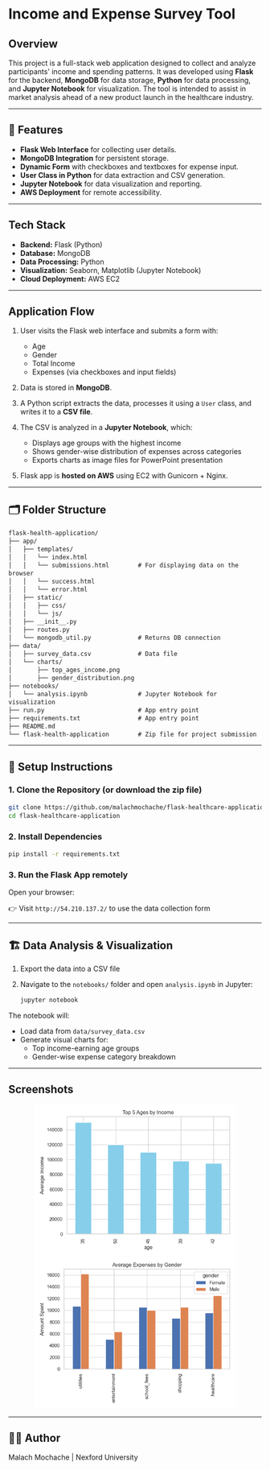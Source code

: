 
# Income and Expense Survey Tool

## Overview

This project is a full-stack web application designed to collect and analyze participants' income and spending patterns. It was developed using **Flask** for the backend, **MongoDB** for data storage, **Python** for data processing, and **Jupyter Notebook** for visualization. The tool is intended to assist in market analysis ahead of a new product launch in the healthcare industry.

---

## 🧰 Features

- **Flask Web Interface** for collecting user details.
- **MongoDB Integration** for persistent storage.
- **Dynamic Form** with checkboxes and textboxes for expense input.
- **User Class in Python** for data extraction and CSV generation.
- **Jupyter Notebook** for data visualization and reporting.
- **AWS Deployment** for remote accessibility.

---

## Tech Stack

- **Backend:** Flask (Python)
- **Database:** MongoDB
- **Data Processing:** Python
- **Visualization:** Seaborn, Matplotlib (Jupyter Notebook)
- **Cloud Deployment:** AWS EC2

---

## Application Flow

1. User visits the Flask web interface and submits a form with:
   - Age
   - Gender
   - Total Income
   - Expenses (via checkboxes and input fields)

2. Data is stored in **MongoDB**.

3. A Python script extracts the data, processes it using a `User` class, and writes it to a **CSV file**.

4. The CSV is analyzed in a **Jupyter Notebook**, which:
   - Displays age groups with the highest income
   - Shows gender-wise distribution of expenses across categories
   - Exports charts as image files for PowerPoint presentation

5. Flask app is **hosted on AWS** using EC2 with Gunicorn + Nginx.

---

## 🗂️ Folder Structure

```
flask-health-application/
├── app/
│   ├── templates/
│   │   └── index.html
│   │   └── submissions.html        # For displaying data on the browser
│   │   └── success.html
│   │   └── error.html
│   ├── static/
│   │   ├── css/
│   │   └── js/
│   ├── __init__.py
│   ├── routes.py
│   └── mongodb_util.py             # Returns DB connection
├── data/
│   ├── survey_data.csv             # Data file
│   └── charts/
│       ├── top_ages_income.png
│       ├── gender_distribution.png
├── notebooks/
│   └── analysis.ipynb              # Jupyter Notebook for visualization
├── run.py                          # App entry point
├── requirements.txt                # App entry point
├── README.md
└── flask-health-application        # Zip file for project submission
```

---

## 🔧 Setup Instructions

### 1. Clone the Repository (or download the zip file)

```bash
git clone https://github.com/malachmochache/flask-healthcare-application.git
cd flask-healthcare-application
```

### 2. Install Dependencies

```bash
pip install -r requirements.txt
```

### 3. Run the Flask App remotely
Open your browser:

👉 Visit `http://54.210.137.2/` to use the data collection form

---

## 🏗️ Data Analysis & Visualization

1. Export the data into a CSV file
2. Navigate to the `notebooks/` folder and open `analysis.ipynb` in Jupyter:

    ```bash
    jupyter notebook
    ```

The notebook will:

- Load data from `data/survey_data.csv`
- Generate visual charts for:
  - Top income-earning age groups
  - Gender-wise expense category breakdown

---

## Screenshots

<p align="center">
  <img src="data/charts/top_ages_income.png" width="400" />
  <img src="data/charts/gender_distribution.png" width="400" />
</p>

---


## 👨‍🎓 Author

Malach Mochache | Nexford University
